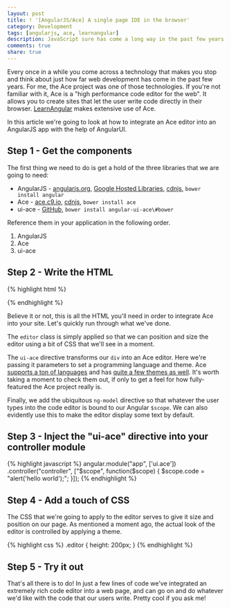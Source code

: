 ```yaml
---
layout: post
title: ! '[AngularJS/Ace] A single page IDE in the browser'
category: Development
tags: [angularjs, ace, learnangular]
description: JavaScript sure has come a long way in the past few years! Create an IDE right in your browser using AngularJS and the outstanding Ace project.
comments: true
share: true
---
```


Every once in a while you come across a technology that makes you stop and think about just how far web development has come in the past few years. For me, the Ace project was one of those technologies. If you're not familiar with it, Ace is a "high performance code editor for the web". It allows you to create sites that let the user write code directly in their browser. [LearnAngular](http://www.learn-angular.org) makes extensive use of Ace.

In this article we're going to look at how to integrate an Ace editor into an AngularJS app with the help of AngularUI.

## Step 1 - Get the components

The first thing we need to do is get a hold of the three libraries that we are going to need:

+ AngularJS - [angularjs.org](https://angularjs.org/), [Google Hosted Libraries](https://developers.google.com/speed/libraries/devguide#angularjs), [cdnjs](http://cdnjs.com/libraries/angular.js), `bower install angular`
+ Ace - [ace.c9.io](http://ace.c9.io/), [cdnjs](http://cdnjs.com/libraries/ace), `bower install ace`
+ ui-ace - [GitHub](https://github.com/angular-ui/ui-ace), `bower install angular-ui-ace\#bower`

Reference them in your application in the following order.

1. AngularJS
2. Ace
3. ui-ace

## Step 2 - Write the HTML

{% highlight html %}
<div class="editor" ui-ace="{ mode: 'javascript', theme: 'monokai' }" ng-model="code"></div>
{% endhighlight %}

Believe it or not, this is all the HTML you'll need in order to integrate Ace into your site. Let's quickly run through what we've done.

The `editor` class is simply applied so that we can position and size the editor using a bit of CSS that we'll see in a moment.

The `ui-ace` directive transforms our `div` into an Ace editor. Here we're passing it parameters to set a programming language and theme. Ace [supports a ton of languages](https://github.com/ajaxorg/ace/tree/master/lib/ace/mode) and has [quite a few themes as well](https://github.com/ajaxorg/ace/tree/master/lib/ace/theme). It's worth taking a moment to check them out, if only to get a feel for how fully-featured the Ace project really is.

Finally, we add the ubiquitous `ng-model` directive so that whatever the user types into the code editor is bound to our Angular `$scope`. We can also evidently use this to make the editor display some text by default.

## Step 3 - Inject the "ui-ace" directive into your controller module

{% highlight javascript %}
angular.module("app", ['ui.ace'])
	.controller("controller", ["$scope", function($scope) {
		$scope.code = "alert('hello world');";
	}]);
{% endhighlight %}

## Step 4 - Add a touch of CSS

The CSS that we're going to apply to the editor serves to give it size and position on our page. As mentioned a moment ago, the actual look of the editor is controlled by applying a theme.

{% highlight css %}
.editor { 
	height: 200px;
}
{% endhighlight %}

## Step 5 - Try it out

That's all there is to do! In just a few lines of code we've integrated an extremely rich code editor into a web page, and can go on and do whatever we'd like with the code that our users write. Pretty cool if you ask me!